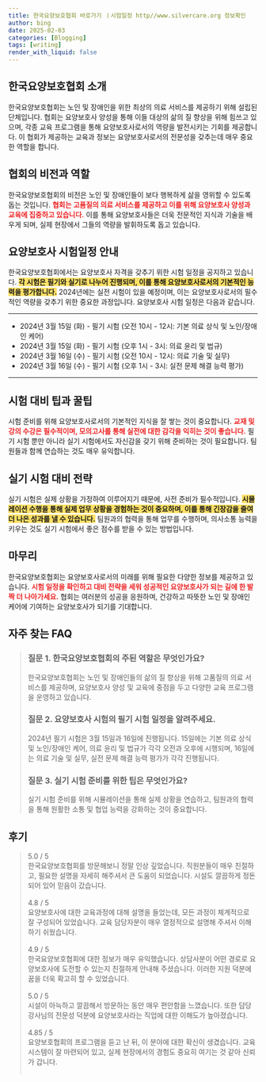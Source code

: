 ```yaml
---
title: 한국요양보호협회 바로가기 ㅣ시험일정 http//www.silvercare.org 정보확인
author: bing
date: 2025-02-03
categories: [Blogging]
tags: [writing]
render_with_liquid: false
---
```



<h2 id='한국요양보호협회 소개'>한국요양보호협회 소개</h2>

<p>한국요양보호협회는 노인 및 장애인을 위한 최상의 의료 서비스를 제공하기 위해 설립된 단체입니다. 협회는 요양보호사 양성을 통해 이들 대상의 삶의 질 향상을 위해 힘쓰고 있으며, 각종 교육 프로그램을 통해 요양보호사로서의 역량을 발전시키는 기회를 제공합니다. 이 협회가 제공하는 교육과 정보는 요양보호사로서의 전문성을 갖추는데 매우 중요한 역할을 합니다. </p>

<h2 id='협회의 비전과 역할'>협회의 비전과 역할</h2>

<p>한국요양보호협회의 비전은 노인 및 장애인들이 보다 행복하게 삶을 영위할 수 있도록 돕는 것입니다. <b><span style="color: #ee2323;">협회는 고품질의 의료 서비스를 제공하고 이를 위해 요양보호사 양성과 교육에 집중하고 있습니다.</span></b> 이를 통해 요양보호사들은 더욱 전문적인 지식과 기술을 배우게 되며, 실제 현장에서 그들의 역량을 발휘하도록 돕고 있습니다.</p>

<h2 id='요양보호사 시험일정 안내'>요양보호사 시험일정 안내</h2>

<p>한국요양보호협회에서는 요양보호사 자격을 갖추기 위한 시험 일정을 공지하고 있습니다. <b><span style="background-color: #ffe066;">각 시험은 필기와 실기로 나누어 진행되며, 이를 통해 요양보호사로서의 기본적인 능력을 평가합니다.</span></b> 2024년에는 실전 시험이 있을 예정이며, 이는 요양보호사로서의 필수적인 역량을 갖추기 위한 중요한 과정입니다. 요양보호사 시험 일정은 다음과 같습니다.</p>

<hr />

<ul>
    <li>2024년 3월 15일 (화) - 필기 시험 (오전 10시 - 12시: 기본 의료 상식 및 노인/장애인 케어)</li>
    <li>2024년 3월 15일 (화) - 필기 시험 (오후 1시 - 3시: 의료 윤리 및 법규)</li>
    <li>2024년 3월 16일 (수) - 필기 시험 (오전 10시 - 12시: 의료 기술 및 실무)</li>
    <li>2024년 3월 16일 (수) - 필기 시험 (오후 1시 - 3시: 실전 문제 해결 능력 평가)</li>
</ul>

<hr />

<h2 id='시험 대비 팁과 꿀팁'>시험 대비 팁과 꿀팁</h2>

<p>시험 준비를 위해 요양보호사로서의 기본적인 지식을 잘 쌓는 것이 중요합니다. <b><span style="color: #ee2323;">교재 및 강의 수강은 필수적이며, 모의고사를 통해 실전에 대한 감각을 익히는 것이 좋습니다.</span></b> 필기 시험 뿐만 아니라 실기 시험에서도 자신감을 갖기 위해 준비하는 것이 필요합니다. 팀원들과 함께 연습하는 것도 매우 유익합니다.</p>

<h2 id='실기 시험 대비 전략'>실기 시험 대비 전략</h2>

<p>실기 시험은 실제 상황을 가정하여 이루어지기 때문에, 사전 준비가 필수적입니다. <b><span style="background-color: #ffe066;">시뮬레이션 수행을 통해 실제 업무 상황을 경험하는 것이 중요하며, 이를 통해 긴장감을 줄여 더 나은 성과를 낼 수 있습니다.</span></b> 팀원과의 협력을 통해 업무를 수행하며, 의사소통 능력을 키우는 것도 실기 시험에서 좋은 점수를 받을 수 있는 방법입니다.</p>

<h2 id='마무리'>마무리</h2>

<p>한국요양보호협회는 요양보호사로서의 미래를 위해 필요한 다양한 정보를 제공하고 있습니다. <b><span style="color: #ee2323;">시험 일정을 확인하고 대비 전략을 세워 성공적인 요양보호사가 되는 길에 한 발짝 더 나아가세요.</span></b> 협회는 여러분의 성공을 응원하며, 건강하고 따뜻한 노인 및 장애인 케어에 기여하는 요양보호사가 되기를 기대합니다.</p>


<h2 id='자주_찾는_FAQ'>자주 찾는 FAQ</h2>
<div itemscope="" itemtype="https://schema.org/FAQPage"> 
<blockquote> 
<div itemscope="" itemprop="mainEntity" itemtype="https://schema.org/Question"> 
<h3 itemprop="name">질문 1. 한국요양보호협회의 주된 역할은 무엇인가요?</h3> 
<div itemscope="" itemprop="acceptedAnswer" itemtype="https://schema.org/Answer"> 
<span itemprop="text"> 
<p>한국요양보호협회는 노인 및 장애인들의 삶의 질 향상을 위해 고품질의 의료 서비스를 제공하며, 요양보호사 양성 및 교육에 중점을 두고 다양한 교육 프로그램을 운영하고 있습니다.</p> 
</span> 
</div> 
</div> 

<div itemscope="" itemprop="mainEntity" itemtype="https://schema.org/Question"> 
<h3 itemprop="name">질문 2. 요양보호사 시험의 필기 시험 일정을 알려주세요.</h3> 
<div itemscope="" itemprop="acceptedAnswer" itemtype="https://schema.org/Answer"> 
<span itemprop="text"> 
<p>2024년 필기 시험은 3월 15일과 16일에 진행됩니다. 15일에는 기본 의료 상식 및 노인/장애인 케어, 의료 윤리 및 법규가 각각 오전과 오후에 시행되며, 16일에는 의료 기술 및 실무, 실전 문제 해결 능력 평가가 각각 진행됩니다.</p> 
</span> 
</div> 
</div> 

<div itemscope="" itemprop="mainEntity" itemtype="https://schema.org/Question"> 
<h3 itemprop="name">질문 3. 실기 시험 준비를 위한 팁은 무엇인가요?</h3> 
<div itemscope="" itemprop="acceptedAnswer" itemtype="https://schema.org/Answer"> 
<span itemprop="text"> 
<p>실기 시험 준비를 위해 시뮬레이션을 통해 실제 상황을 연습하고, 팀원과의 협력을 통해 원활한 소통 및 협업 능력을 강화하는 것이 중요합니다.</p> 
</span> 
</div> 
</div> 
</blockquote> 
</div>
<h2 id='후기'>후기</h2>
<div itemscope itemtype="https://schema.org/Product">
  <blockquote>
  <div itemprop="review" itemscope itemtype="https://schema.org/Review">
      <div itemprop="reviewRating" itemscope itemtype="https://schema.org/Rating"> <span itemprop="ratingValue">5.0</span> / <span itemprop="bestRating">5</span> </div>
      <span itemprop="reviewBody">한국요양보호협회를 방문해보니 정말 인상 깊었습니다. 직원분들이 매우 친절하고, 필요한 설명을 자세히 해주셔서 큰 도움이 되었습니다. 시설도 깔끔하게 정돈되어 있어 믿음이 갔습니다.</span>
  </div>
  <br>
  <div itemprop="review" itemscope itemtype="https://schema.org/Review">
      <div itemprop="reviewRating" itemscope itemtype="https://schema.org/Rating"> <span itemprop="ratingValue">4.8</span> / <span itemprop="bestRating">5</span> </div>
      <span itemprop="reviewBody">요양보호사에 대한 교육과정에 대해 설명을 들었는데, 모든 과정이 체계적으로 잘 구성되어 있었습니다. 교육 담당자분이 매우 열정적으로 설명해 주셔서 이해하기 쉬웠습니다.</span>
  </div>
  <br>
  <div itemprop="review" itemscope itemtype="https://schema.org/Review">
      <div itemprop="reviewRating" itemscope itemtype="https://schema.org/Rating"> <span itemprop="ratingValue">4.9</span> / <span itemprop="bestRating">5</span> </div>
      <span itemprop="reviewBody">한국요양보호협회에 대한 정보가 매우 유익했습니다. 상담사분이 어떤 경로로 요양보호사에 도전할 수 있는지 친절하게 안내해 주셨습니다. 이러한 지원 덕분에 꿈을 더욱 확고히 할 수 있었습니다.</span>
  </div>
  <br>
  <div itemprop="review" itemscope itemtype="https://schema.org/Review">
      <div itemprop="reviewRating" itemscope itemtype="https://schema.org/Rating"> <span itemprop="ratingValue">5.0</span> / <span itemprop="bestRating">5</span> </div>
      <span itemprop="reviewBody">시설이 아늑하고 깔끔해서 방문하는 동안 매우 편안함을 느꼈습니다. 또한 담당 강사님의 전문성 덕분에 요양보호사라는 직업에 대한 이해도가 높아졌습니다.</span>
  </div>
  <br>
  <div itemprop="review" itemscope itemtype="https://schema.org/Review">
      <div itemprop="reviewRating" itemscope itemtype="https://schema.org/Rating"> <span itemprop="ratingValue">4.85</span> / <span itemprop="bestRating">5</span> </div>
      <span itemprop="reviewBody">요양보호협회의 프로그램을 듣고 난 뒤, 이 분야에 대한 확신이 생겼습니다. 교육 시스템이 잘 마련되어 있고, 실제 현장에서의 경험도 중요히 여기는 것 같아 신뢰가 갑니다.</span>
  </div>
  <br>
  </blockquote>
</div>
